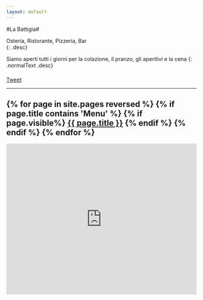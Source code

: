 ```yaml
---
layout: default
---
```


#La Battigia#


Osteria, Ristorante, Pizzeria, Bar  
{: .desc}

Siamo aperti tutti i giorni per la colazione, il pranzo, gli aperitivi e la cena
{: .normalText .desc}

<div class="social">
<a href="https://twitter.com/share" class="twitter-share-button" data-url="http://www.labattigiasori.it" data-text="Visita" data-lang="it">Tweet</a>
<script>!function(d,s,id){var js,fjs=d.getElementsByTagName(s)[0];if(!d.getElementById(id)){js=d.createElement(s);js.id=id;js.src="//platform.twitter.com/widgets.js";fjs.parentNode.insertBefore(js,fjs);}}(document,"script","twitter-wjs");</script>
<iframe src="//www.facebook.com/plugins/like.php?href=https%3A%2F%2Fwww.facebook.com%2Fpages%2FLa-Battigia-Sori-GE%2F117728135020371&amp;send=false&amp;layout=button_count&amp;width=450&amp;show_faces=false&amp;action=like&amp;colorscheme=light&amp;font&amp;height=21" scrolling="no" frameborder="0" style="border:none; overflow:hidden; width:110px; height:21px;" allowTransparency="true"></iframe>
</div>

------------
{% for page in site.pages reversed %}
{% if page.title contains 'Menu' %}
{% if page.visible%}
<a class="page-link" href="{{ page.url | prepend: site.baseurl }}">{{ page.title }}</a>
{% endif %}
{% endif %}
{% endfor %}
------------
<div class="tour">
<iframe src="https://www.google.com/maps/embed?pb=!1m0!3m2!1sit!2sit!4v1419795601492!6m8!1m7!1s47q1HgAudh0AAAQIt7j12Q!2m2!1d44.37159888407967!2d9.103638629976103!3f134.95219070362683!4f0.6621123189926266!5f0.4000000000000002" width="100%" height="400" frameborder="0" style="border:0"></iframe>
</div>

